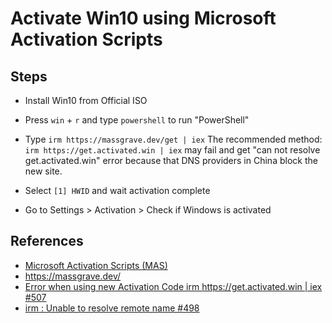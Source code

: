 # Activate Win10 using Microsoft Activation Scripts

## Steps
* Install Win10 from Official ISO
* Press `win` + `r` and type `powershell` to run "PowerShell"
* Type `irm https://massgrave.dev/get | iex`
  The recommended method: `irm https://get.activated.win | iex` may fail and get "can not resolve get.activated.win" error because that DNS providers in China block the new site.

* Select `[1] HWID` and wait activation complete
* Go to Settings > Activation > Check if Windows is activated

## References
* [Microsoft Activation Scripts (MAS)](https://github.com/massgravel/Microsoft-Activation-Scripts)
* <https://massgrave.dev/>
* [Error when using new Activation Code irm https://get.activated.win | iex #507](https://github.com/massgravel/Microsoft-Activation-Scripts/issues/507)
* [irm : Unable to resolve remote name #498](https://github.com/massgravel/Microsoft-Activation-Scripts/issues/498)
